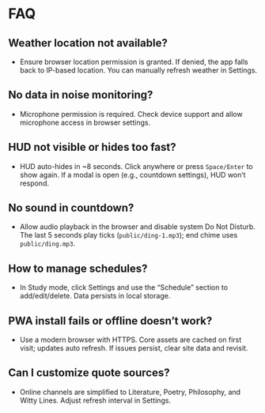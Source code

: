 # FAQ

## Weather location not available?
- Ensure browser location permission is granted. If denied, the app falls back to IP-based location. You can manually refresh weather in Settings.

## No data in noise monitoring?
- Microphone permission is required. Check device support and allow microphone access in browser settings.

## HUD not visible or hides too fast?
- HUD auto-hides in ~8 seconds. Click anywhere or press `Space/Enter` to show again. If a modal is open (e.g., countdown settings), HUD won’t respond.

## No sound in countdown?
- Allow audio playback in the browser and disable system Do Not Disturb. The last 5 seconds play ticks (`public/ding-1.mp3`); end chime uses `public/ding.mp3`.

## How to manage schedules?
- In Study mode, click Settings and use the “Schedule” section to add/edit/delete. Data persists in local storage.

## PWA install fails or offline doesn’t work?
- Use a modern browser with HTTPS. Core assets are cached on first visit; updates auto refresh. If issues persist, clear site data and revisit.

## Can I customize quote sources?
- Online channels are simplified to Literature, Poetry, Philosophy, and Witty Lines. Adjust refresh interval in Settings.